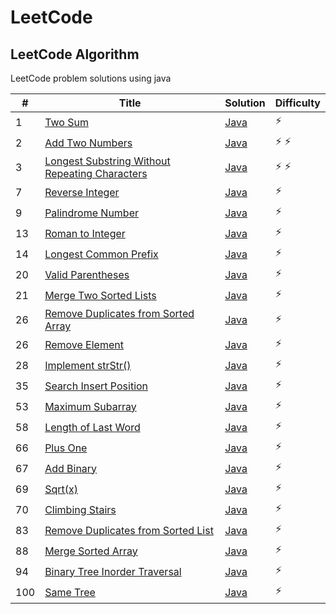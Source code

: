 # LeetCode

## LeetCode Algorithm

LeetCode problem solutions using java

| #   | Title                                                                                                                           | Solution                                                                                | Difficulty  |
|-----|---------------------------------------------------------------------------------------------------------------------------------|-----------------------------------------------------------------------------------------|-------------|
| 1   | [Two Sum](https://leetcode.com/problems/two-sum/)                                                                               | [Java](./Algorithms/TwoSum/TwoSum.java)                                                 | :zap:       |
| 2   | [Add Two Numbers](https://leetcode.com/problems/add-two-numbers/)                                                               | [Java](./Algorithms/AddTwoNumbers/AddTwoNumbers.java)                                   | :zap: :zap: |
| 3   | [Longest Substring Without Repeating Characters](https://leetcode.com/problems/longest-substring-without-repeating-characters/) | [Java](./Algorithms/LongestSubstring/LongestSubstringWithoutRepeating.java)             | :zap: :zap: |
| 7   | [Reverse Integer](https://leetcode.com/problems/reverse-integer/)                                                               | [Java](./Algorithms/ReverseInteger/ReverseInteger.java)                                 | :zap:       |
| 9   | [Palindrome Number](https://leetcode.com/problems/palindrome-number/)                                                           | [Java](./Algorithms/PalindromeNumber/PalindromeNumber.java)                             | :zap:       |
| 13  | [Roman to Integer](https://leetcode.com/problems/roman-to-integer/)                                                             | [Java](./Algorithms/RomanToInteger/RomanToInteger.java)                                 | :zap:       |
| 14  | [Longest Common Prefix](https://leetcode.com/problems/longest-common-prefix/)                                                   | [Java](./Algorithms/LongestCommonPrefix/LongestCommonPrefix.java)                       | :zap:       |
| 20  | [Valid Parentheses](https://leetcode.com/problems/valid-parentheses/)                                                           | [Java](./Algorithms/ValidParenthesis/ValidParenthesis.java)                             | :zap:       |
| 21  | [Merge Two Sorted Lists](https://leetcode.com/problems/merge-two-sorted-lists/)                                                 | [Java](./Algorithms/MergeSortedLists/MergeSortedLists.java)                             | :zap:       |
| 26  | [Remove Duplicates from Sorted Array](https://leetcode.com/problems/remove-duplicates-from-sorted-array/)                       | [Java](./Algorithms/RemoveDuplicatesFromArray/RemoveDuplicatesFromArray.java)           | :zap:       |
| 26  | [Remove Element](https://leetcode.com/problems/remove-element/)                                                                 | [Java](./Algorithms/RemoveElement/RemoveElement.java)                                   | :zap:       |
| 28  | [Implement strStr()](https://leetcode.com/problems/implement-strstr/)                                                           | [Java](./Algorithms/ImplementStr/ImplementStr.java)                                     | :zap:       |
| 35  | [Search Insert Position](https://leetcode.com/problems/search-insert-position/)                                                 | [Java](./Algorithms/SearchInsertPosition/SearchInsertPosition.java)                     | :zap:       |
| 53  | [Maximum Subarray](https://leetcode.com/problems/maximum-subarray/)                                                             | [Java](./Algorithms/MaximumSubarray/MaximumSubarray.java)                               | :zap:       |
| 58  | [Length of Last Word](https://leetcode.com/problems/length-of-last-word/)                                                       | [Java](./Algorithms/LengthOfLastWord/LengthOfLastWord.java)                             | :zap:       |
| 66  | [Plus One](https://leetcode.com/problems/plus-one/)                                                                             | [Java](./Algorithms/PlusOne/PlusOne.java)                                               | :zap:       |
| 67  | [Add Binary](https://leetcode.com/problems/add-binary/)                                                                         | [Java](./Algorithms/AddBinary/AddBinary.java)                                           | :zap:       |
| 69  | [Sqrt(x)](https://leetcode.com/problems/sqrtx/)                                                                                 | [Java](./Algorithms/Sqrt/Sqrt.java)                                                     | :zap:       |
| 70  | [Climbing Stairs](https://leetcode.com/problems/climbing-stairs/)                                                               | [Java](./Algorithms/ClimbingStairs/ClimbingStairs.java)                                 | :zap:       |
| 83  | [Remove Duplicates from Sorted List](https://leetcode.com/problems/remove-duplicates-from-sorted-list/)                         | [Java](./Algorithms/RemoveDuplicatesfromSortedList/RemoveDuplicatesfromSortedList.java) | :zap:       |
| 88  | [Merge Sorted Array](https://leetcode.com/problems/merge-sorted-array/)                                                         | [Java](./Algorithms/MergeSortedArray/MergeSortedArray.java)                             | :zap:       |
| 94  | [Binary Tree Inorder Traversal](https://leetcode.com/problems/binary-tree-inorder-traversal/)                                   | [Java](./Algorithms/BinaryTreeInorderTraversal/BinaryTreeInorderTraversal.java)         | :zap:       |
| 100 | [Same Tree](https://leetcode.com/problems/same-tree/)                                                                           | [Java](./Algorithms/SameTree/SameTree.java)                                             | :zap:       |
